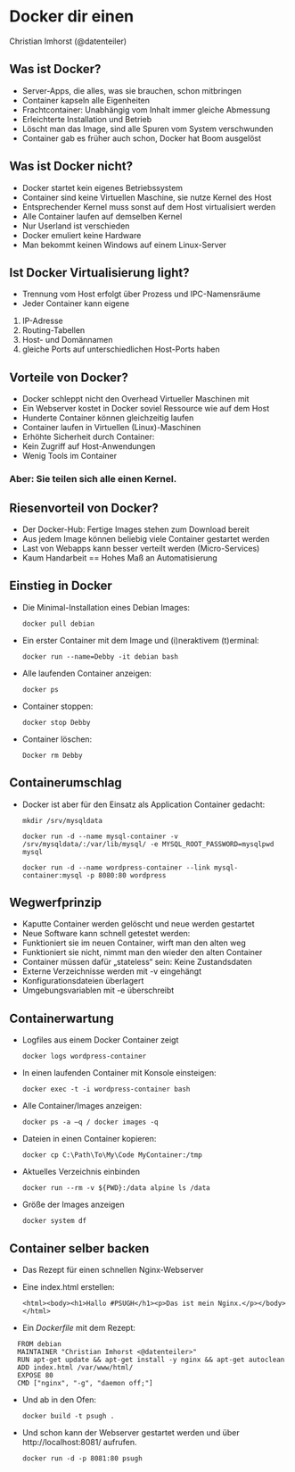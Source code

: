 # Docker dir einen
Christian Imhorst (@datenteiler)

## Was ist Docker?

* Server-Apps, die alles, was sie brauchen, schon mitbringen
* Container kapseln alle Eigenheiten
* Frachtcontainer: Unabhängig vom Inhalt immer gleiche Abmessung
* Erleichterte Installation und Betrieb
* Löscht man das Image, sind alle Spuren vom System verschwunden
* Container gab es früher auch schon, Docker hat Boom ausgelöst

## Was ist Docker nicht?

* Docker startet kein eigenes Betriebssystem
* Container sind keine Virtuellen Maschine, sie nutze Kernel des Host
* Entsprechender Kernel muss sonst auf dem Host virtualisiert werden
* Alle Container laufen auf demselben Kernel
* Nur Userland ist verschieden
* Docker emuliert keine Hardware
* Man bekommt keinen Windows auf einem Linux-Server

## Ist Docker Virtualisierung light?

* Trennung vom Host erfolgt über Prozess und IPC-Namensräume
* Jeder Container kann eigene
1. IP-Adresse
2. Routing-Tabellen
3. Host- und Domännamen
4. gleiche Ports auf unterschiedlichen Host-Ports
haben

## Vorteile von Docker?

* Docker schleppt nicht den Overhead Virtueller Maschinen mit
* Ein Webserver kostet in Docker soviel Ressource wie auf dem Host
* Hunderte Container können gleichzeitig laufen
* Container laufen in Virtuellen (Linux)-Maschinen
* Erhöhte Sicherheit durch Container:
* Kein Zugriff auf Host-Anwendungen
* Wenig Tools im Container

###  Aber: Sie teilen sich alle einen Kernel.

## Riesenvorteil von Docker?

* Der Docker-Hub: Fertige Images stehen zum Download bereit
* Aus jedem Image können beliebig viele Container gestartet werden
* Last von Webapps kann besser verteilt werden (Micro-Services)
* Kaum Handarbeit == Hohes Maß an Automatisierung

## Einstieg in Docker

* Die Minimal-Installation eines Debian Images:

  `docker pull debian`

* Ein erster Container mit dem Image und (i)neraktivem (t)erminal:

  `docker run --name=Debby -it debian bash`

* Alle laufenden Container anzeigen:
 
  `docker ps`

* Container stoppen:

  `docker stop Debby`

* Container löschen:

  `Docker rm Debby`

## Containerumschlag

* Docker ist aber für den Einsatz als Application Container gedacht:

  ```
  mkdir /srv/mysqldata

  docker run -d --name mysql-container -v /srv/mysqldata/:/var/lib/mysql/ -e MYSQL_ROOT_PASSWORD=mysqlpwd mysql

  docker run -d --name wordpress-container --link mysql-container:mysql -p 8080:80 wordpress
  ```

## Wegwerfprinzip

* Kaputte Container werden gelöscht und neue werden gestartet
* Neue Software kann schnell getestet werden:
* Funktioniert sie im neuen Container, wirft man den alten weg
* Funktioniert sie nicht, nimmt man den wieder den alten Container
* Container müssen dafür „stateless“ sein: Keine Zustandsdaten
* Externe Verzeichnisse werden mit -v eingehängt
* Konfigurationsdateien überlagert
* Umgebungsvariablen mit -e überschreibt
  
## Containerwartung

* Logfiles aus einem Docker Container zeigt

  `docker logs wordpress-container`

* In einen laufenden Container mit Konsole einsteigen:

  `docker exec -t -i wordpress-container bash`

* Alle Container/Images anzeigen:

  `docker ps -a –q / docker images -q`
  
* Dateien in einen Container kopieren:

  `docker cp C:\Path\To\My\Code MyContainer:/tmp`
  
* Aktuelles Verzeichnis einbinden

  `docker run --rm -v ${PWD}:/data alpine ls /data`
  
* Größe der Images anzeigen

  `docker system df`
  
## Container selber backen

* Das Rezept für einen schnellen Nginx-Webserver
* Eine index.html erstellen:

     `<html><body><h1>Hallo #PSUGH</h1><p>Das ist mein Nginx.</p></body></html>`

* Ein _Dockerfile_ mit dem Rezept:

```
  FROM debian
  MAINTAINER "Christian Imhorst <@datenteiler>"
  RUN apt-get update && apt-get install -y nginx && apt-get autoclean
  ADD index.html /var/www/html/
  EXPOSE 80
  CMD ["nginx", "-g", "daemon off;"]
```

* Und ab in den Ofen:
 
  `docker build -t psugh .`
  
* Und schon kann der Webserver gestartet werden und über http://localhost:8081/ aufrufen.

  `docker run -d -p 8081:80 psugh`
  
  
